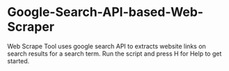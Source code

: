 # Google-Search-API-based-Web-Scraper
Web Scrape Tool uses google search API to extracts website links on search results for a search term.
Run the script and press H for Help to get started.
